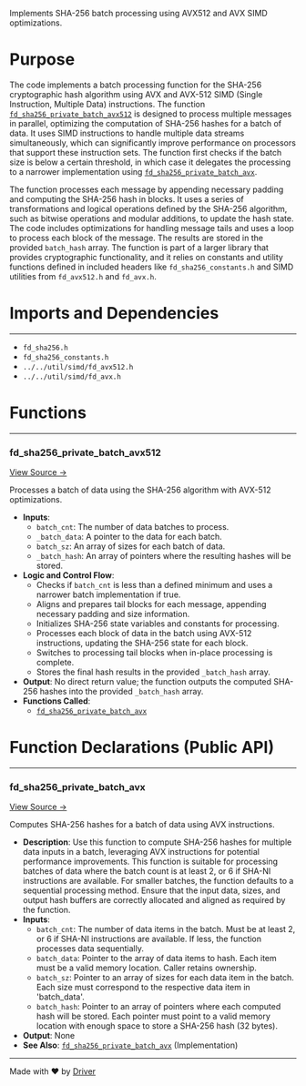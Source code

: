<!--------------------------------------------------------------------------------->
<!-- IMPORTANT: This file is auto-generated by Driver (https://driver.ai). -------->
<!-- Manual edits may be overwritten on future commits. --------------------------->
<!--------------------------------------------------------------------------------->

Implements SHA-256 batch processing using AVX512 and AVX SIMD optimizations.

# Purpose
The code implements a batch processing function for the SHA-256 cryptographic hash algorithm using AVX and AVX-512 SIMD (Single Instruction, Multiple Data) instructions. The function [`fd_sha256_private_batch_avx512`](<#fd_sha256_private_batch_avx512>) is designed to process multiple messages in parallel, optimizing the computation of SHA-256 hashes for a batch of data. It uses SIMD instructions to handle multiple data streams simultaneously, which can significantly improve performance on processors that support these instruction sets. The function first checks if the batch size is below a certain threshold, in which case it delegates the processing to a narrower implementation using [`fd_sha256_private_batch_avx`](<#fd_sha256_private_batch_avx>).

The function processes each message by appending necessary padding and computing the SHA-256 hash in blocks. It uses a series of transformations and logical operations defined by the SHA-256 algorithm, such as bitwise operations and modular additions, to update the hash state. The code includes optimizations for handling message tails and uses a loop to process each block of the message. The results are stored in the provided `batch_hash` array. The function is part of a larger library that provides cryptographic functionality, and it relies on constants and utility functions defined in included headers like `fd_sha256_constants.h` and SIMD utilities from `fd_avx512.h` and `fd_avx.h`.
# Imports and Dependencies

---
- `fd_sha256.h`
- `fd_sha256_constants.h`
- `../../util/simd/fd_avx512.h`
- `../../util/simd/fd_avx.h`


# Functions

---
### fd\_sha256\_private\_batch\_avx512<!-- {{#callable:fd_sha256_private_batch_avx512}} -->
[View Source →](<../../../../../src/ballet/sha256/fd_sha256_batch_avx512.c#L16>)

Processes a batch of data using the SHA-256 algorithm with AVX-512 optimizations.
- **Inputs**:
    - ``batch_cnt``: The number of data batches to process.
    - ``_batch_data``: A pointer to the data for each batch.
    - ``batch_sz``: An array of sizes for each batch of data.
    - ``_batch_hash``: An array of pointers where the resulting hashes will be stored.
- **Logic and Control Flow**:
    - Checks if `batch_cnt` is less than a defined minimum and uses a narrower batch implementation if true.
    - Aligns and prepares tail blocks for each message, appending necessary padding and size information.
    - Initializes SHA-256 state variables and constants for processing.
    - Processes each block of data in the batch using AVX-512 instructions, updating the SHA-256 state for each block.
    - Switches to processing tail blocks when in-place processing is complete.
    - Stores the final hash results in the provided `_batch_hash` array.
- **Output**: No direct return value; the function outputs the computed SHA-256 hashes into the provided `_batch_hash` array.
- **Functions Called**:
    - [`fd_sha256_private_batch_avx`](<fd_sha256_batch_avx.c.md#fd_sha256_private_batch_avx>)


# Function Declarations (Public API)

---
### fd\_sha256\_private\_batch\_avx<!-- {{#callable_declaration:fd_sha256_private_batch_avx}} -->
[View Source →](<../../../../../src/ballet/sha256/fd_sha256_batch_avx512.c#L10>)

Computes SHA-256 hashes for a batch of data using AVX instructions.
- **Description**: Use this function to compute SHA-256 hashes for multiple data inputs in a batch, leveraging AVX instructions for potential performance improvements. This function is suitable for processing batches of data where the batch count is at least 2, or 6 if SHA-NI instructions are available. For smaller batches, the function defaults to a sequential processing method. Ensure that the input data, sizes, and output hash buffers are correctly allocated and aligned as required by the function.
- **Inputs**:
    - `batch_cnt`: The number of data items in the batch. Must be at least 2, or 6 if SHA-NI instructions are available. If less, the function processes data sequentially.
    - `batch_data`: Pointer to the array of data items to hash. Each item must be a valid memory location. Caller retains ownership.
    - `batch_sz`: Pointer to an array of sizes for each data item in the batch. Each size must correspond to the respective data item in 'batch_data'.
    - `batch_hash`: Pointer to an array of pointers where each computed hash will be stored. Each pointer must point to a valid memory location with enough space to store a SHA-256 hash (32 bytes).
- **Output**: None
- **See Also**: [`fd_sha256_private_batch_avx`](<fd_sha256_batch_avx.c.md#fd_sha256_private_batch_avx>)  (Implementation)



---
Made with ❤️ by [Driver](https://www.driver.ai/)